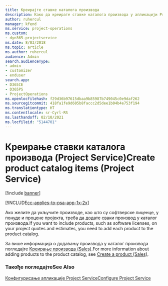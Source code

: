 ```yaml
---
title: Креирајте ставке каталога производа
description: Како да креирате ставке каталога производа у апликацији Project Service
author: ruhercul
manager: kfend
ms.service: project-operations
ms.custom:
- dyn365-projectservice
ms.date: 8/03/2018
ms.topic: article
ms.author: ruhercul
audience: Admin
search.audienceType:
- admin
- customizer
- enduser
search.app:
- D365CE
- D365PS
- ProjectOperations
ms.openlocfilehash: f29d36b97615dbaa9b85987b749045c0e9daf262
ms.sourcegitcommit: 418fa1fe9d605b8faccc2d5dee1b04b4e753f194
ms.translationtype: HT
ms.contentlocale: sr-Cyrl-RS
ms.lasthandoff: 02/10/2021
ms.locfileid: "5144701"
---
```

# <a name="create-product-catalog-items-project-service"></a><span data-ttu-id="30f8a-103">Креирање ставки каталога производа (Project Service)</span><span class="sxs-lookup"><span data-stu-id="30f8a-103">Create product catalog items (Project Service)</span></span>

[!include [banner](../includes/psa-now-project-operations.md)]

[!INCLUDE[cc-applies-to-psa-app-1x-2x](../includes/cc-applies-to-psa-app-1x-2x.md)]

<span data-ttu-id="30f8a-104">Ако желите да укључите производе, као што су софтверске лиценце, у понуде и процене пројекта, треба да додате сваки производ у каталог производа.</span><span class="sxs-lookup"><span data-stu-id="30f8a-104">If you want to include products, such as software licenses, on your project quotes and estimates, you need to add each product to the product catalog.</span></span>  
  
 <span data-ttu-id="30f8a-105">За више информација о додавању производа у каталог производа погледајте [Креирање производа (Sales)](https://docs.microsoft.com/dynamics365/sales-enterprise/create-product-sales).</span><span class="sxs-lookup"><span data-stu-id="30f8a-105">For more information about adding products to the product catalog, see [Create a product (Sales)](https://docs.microsoft.com/dynamics365/sales-enterprise/create-product-sales).</span></span>  
  
### <a name="see-also"></a><span data-ttu-id="30f8a-106">Такође погледајте</span><span class="sxs-lookup"><span data-stu-id="30f8a-106">See Also</span></span>  
 [<span data-ttu-id="30f8a-107">Конфигурисање апликације Project Service</span><span class="sxs-lookup"><span data-stu-id="30f8a-107">Configure Project Service</span></span>](../psa/configure.md)

